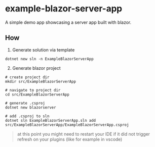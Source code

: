 # example-blazor-server-app
 A simple demo app showcasing a server app built with blazor.

## How
1. Generate solution via template
```ssh
dotnet new sln -n ExampleBlazorServerApp
```
2. Generate blazor project
```ssh
# create project dir
mkdir src/ExampleBlazorServerApp

# navigate to project dir
cd src/ExampleBlazorServerApp

# generate .csproj
dotnet new blazorserver

# add .csproj to sln
dotnet sln ExampleBlazorServerApp.sln add src/ExampleBlazorServerApp/ExampleBlazorServerApp.csproj
```

> at this point you might need to restart your IDE if it did not trigger refresh on your plugins (like for example in vscode)
